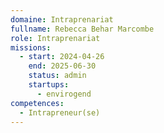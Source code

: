 ```yaml
---
domaine: Intraprenariat
fullname: Rebecca Behar Marcombe
role: Intraprenariat
missions:
  - start: 2024-04-26
    end: 2025-06-30
    status: admin
    startups:
      - envirogend
competences:
  - Intrapreneur(se)
---
```

